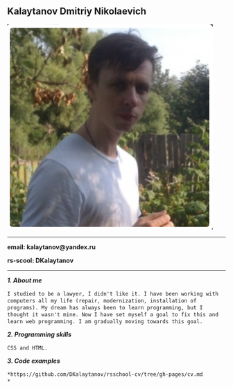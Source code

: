 ## Kalaytanov Dmitriy Nikolaevich
![DKalaytanov](1.png "DKalaytanov")
________________________________
__email: kalaytanov@yandex.ru__

__rs-scool: DKalaytanov__
________________________________

___1. About me___


    I studied to be a lawyer, I didn't like it. I have been working with computers all my life (repair, modernization, installation of programs). My dream has always been to learn programming, but I thought it wasn't mine. Now I have set myself a goal to fix this and learn web programming. I am gradually moving towards this goal.

___2. Programming skills___


    CSS and HTML. 

___3. Сode examples___


    *https://github.com/DKalaytanov/rsschool-cv/tree/gh-pages/cv.md
    *


    





